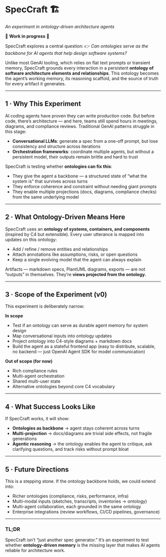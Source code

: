 # SpecCraft 🏗️

*An experiment in ontology-driven architecture agents*

🚧 **Work in progress** 🚧

SpecCraft explores a central question:
👉 *Can ontologies serve as the backbone for AI agents that help design software systems?*

Unlike most GenAI tooling, which relies on flat text prompts or transient memory, SpecCraft grounds every interaction in a persistent **ontology of software architecture elements and relationships**. This ontology becomes the agent’s working memory, its reasoning scaffold, and the source of truth for every artifact it generates.

---

## 1 · Why This Experiment

AI coding agents have proven they can write production code. But before code, there’s architecture — and here, teams still spend hours in meetings, diagrams, and compliance reviews. Traditional GenAI patterns struggle in this stage:

* **Conversational LLMs**: generate a spec from a one-off prompt, but lose consistency and structure across iterations
* **Orchestration frameworks**: coordinate multiple agents, but without a persistent model, their outputs remain brittle and hard to trust

SpecCraft is testing whether **ontologies can fix this**:

* They give the agent a backbone — a structured state of “what the system is” that survives across turns
* They enforce coherence and constraint without needing giant prompts
* They enable multiple projections (docs, diagrams, compliance checks) from the same underlying model

---

## 2 · What Ontology-Driven Means Here

SpecCraft uses an **ontology of systems, containers, and components** (inspired by C4 but extensible). Every user utterance is mapped into updates on this ontology:

* Add / refine / remove entities and relationships
* Attach annotations like assumptions, risks, or open questions
* Keep a single evolving model that the agent can always explain

Artifacts — markdown specs, PlantUML diagrams, exports — are not “outputs” in themselves. They’re **views projected from the ontology.**

---

## 3 · Scope of the Experiment (v0)

This experiment is deliberately narrow:

**In scope**

* Test if an ontology can serve as durable agent memory for system design
* Map conversational inputs into ontology updates
* Project ontology into C4-style diagrams + markdown docs
* Build the agent as a stateful frontend app (easy to distribute, scalable, no backend — just OpenAI Agent SDK for model communication)

**Out of scope (for now)**

* Rich compliance rules
* Multi-agent orchestration
* Shared multi-user state
* Alternative ontologies beyond core C4 vocabulary

---

## 4 · What Success Looks Like

If SpecCraft works, it will show:

* **Ontologies as backbone** → agent stays coherent across turns
* **Multi-projection** → docs/diagrams are trivial side effects, not fragile generations
* **Agentic reasoning** → the ontology enables the agent to critique, ask clarifying questions, and track risks without prompt bloat

---

## 5 · Future Directions

This is a stepping stone. If the ontology backbone holds, we could extend into:

* Richer ontologies (compliance, risks, performance, infra)
* Multi-modal inputs (sketches, transcripts, inventories → ontology)
* Multi-agent collaboration, each grounded in the same ontology
* Enterprise integrations (review workflows, CI/CD pipelines, governance)

---

### TL;DR

SpecCraft isn’t “just another spec generator.” It’s an experiment to test whether **ontology-driven memory** is the missing layer that makes AI agents reliable for architecture work.
